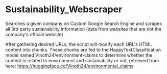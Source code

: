# Sustainability_Webscraper
Searches a given company on Custom Google Search Engine and scrapes all 3rd party sustainability information (data from websites that are not the company's official website)

After gathering desired URLs, the script will modify each URL's HTML content into chunks. These chunks are fed to the HappyTextClassification model named Vinoth24/environment-claims to determine whether the content is related to environment and sustainability or not, retrieved from here: https://huggingface.co/Vinoth24/environmental_claims
